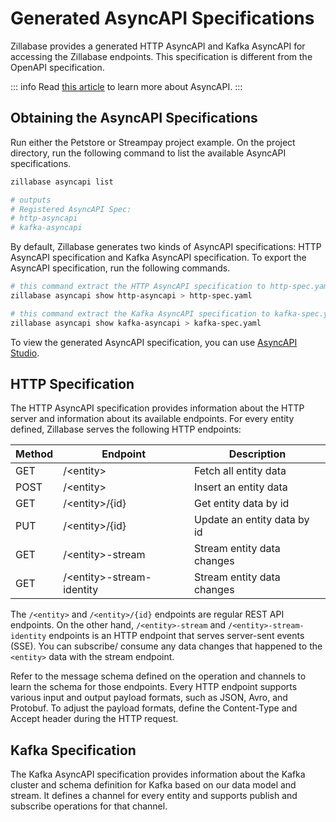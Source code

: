 # Generated AsyncAPI Specifications

Zillabase provides a generated HTTP AsyncAPI and Kafka AsyncAPI for accessing the Zillabase endpoints. This specification is different from the OpenAPI specification.

::: info
Read [this article](https://www.asyncapi.com/docs/concepts) to learn more about AsyncAPI.
:::

## Obtaining the AsyncAPI Specifications

Run either the Petstore or Streampay project example. On the project directory, run the following command to list the available AsyncAPI specifications.

```sh
zillabase asyncapi list

# outputs
# Registered AsyncAPI Spec:
# http-asyncapi
# kafka-asyncapi
```

By default, Zillabase generates two kinds of AsyncAPI specifications: HTTP AsyncAPI specification and Kafka AsyncAPI specification. To export the AsyncAPI specification, run the following commands.

```sh
# this command extract the HTTP AsyncAPI specification to http-spec.yaml file
zillabase asyncapi show http-asyncapi > http-spec.yaml

# this command extract the Kafka AsyncAPI specification to kafka-spec.yaml file
zillabase asyncapi show kafka-asyncapi > kafka-spec.yaml
```

To view the generated AsyncAPI specification, you can use [AsyncAPI Studio](https://studio.asyncapi.com/).

## HTTP Specification

The HTTP AsyncAPI specification provides information about the HTTP server and information about its available endpoints. For every entity defined, Zillabase serves the following HTTP endpoints:

| **Method** | **Endpoint**               | **Description**             |
| ---------- | -------------------------- | --------------------------- |
| GET        | /\<entity>                 | Fetch all entity data       |
| POST       | /\<entity>                 | Insert an entity data       |
| GET        | /\<entity>/\{id}           | Get entity data by id       |
| PUT        | /\<entity>/\{id}           | Update an entity data by id |
| GET        | /\<entity>-stream          | Stream entity data changes  |
| GET        | /\<entity>-stream-identity | Stream entity data changes  |

The `/<entity>` and `/<entity>/{id}` endpoints are regular REST API endpoints. On the other hand, `/<entity>-stream` and `/<entity>-stream-identity` endpoints is an HTTP endpoint that serves server-sent events (SSE). You can subscribe/ consume any data changes that happened to the `<entity>` data with the stream endpoint.

Refer to the message schema defined on the operation and channels to learn the schema for those endpoints. Every HTTP endpoint supports various input and output payload formats, such as JSON, Avro, and Protobuf. To adjust the payload formats, define the Content-Type and Accept header during the HTTP request.

## Kafka Specification

The Kafka AsyncAPI specification provides information about the Kafka cluster and schema definition for Kafka based on our data model and stream. It defines a channel for every entity and supports publish and subscribe operations for that channel.
